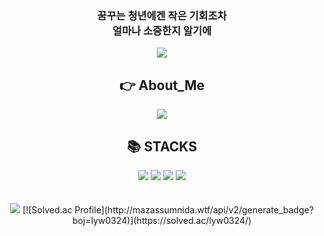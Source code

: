 <div align="center">
    <h3> 
    꿈꾸는 청년에겐 작은 기회조차 <br>
    얼마나 소중한지 알기에 
</div>
    
<!--
**softwareyong/softwareyong** is a ✨ _special_ ✨ repository because its `README.md` (this file) appears on your GitHub profile.

Here are some ideas to get you started:

- 🔭 I’m currently working on ...
- 🌱 I’m currently learning ...
- 👯 I’m looking to collaborate on ...
- 🤔 I’m looking for help with ...
- 💬 Ask me about ...
- 📫 How to reach me: ...
- 😄 Pronouns: ...
- ⚡ Fun fact: ...
-->

<div align="center">
<img src="https://capsule-render.vercel.app/api?type=waving&color=auto&height=200&section=header&text=YongWoo&fontSize=90" />
</div>
    
<div align=center><h2>👉 About_Me</h2></div>
<div align="center">
<a href="https://softyong.tistory.com/"><img src="https://img.shields.io/badge/tistory-F05138?style=flat-square&logo=tistory&logoColor=white"/></a>
</div>
    
<div align=center><h2>📚 STACKS</h1></div>
<div align=center>
<img src="https://img.shields.io/badge/python-3776AB?style=for-the-badge&logo=python&logoColor=white">
<img src="https://img.shields.io/badge/linux-FCC624?style=for-the-badge&logo=linux&logoColor=black">
<img src="https://img.shields.io/badge/Java-007396?style=flat-square&logo=Java&logoColor=white">
<img src="https://img.shields.io/badge/SpringFramework-6DB33F?style=flat-square&logo=Spring&logoColor=white">
<br>
</div>
<br><br>
<div align="center">
<img src="https://github-readme-stats.vercel.app/api?username=softwareyong&show_icons=true">
[![Solved.ac Profile](http://mazassumnida.wtf/api/v2/generate_badge?boj=lyw0324)](https://solved.ac/lyw0324/)
</div>


